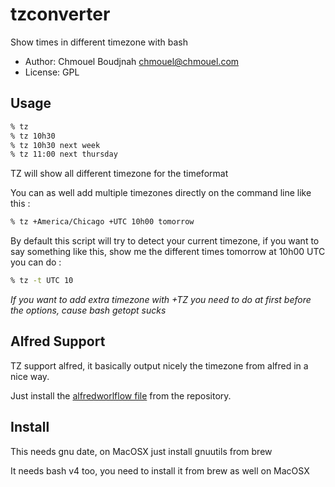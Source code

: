 # tzconverter
Show times in different timezone with bash

* Author: Chmouel Boudjnah <chmouel@chmouel.com>
* License: GPL

## Usage
```bash
% tz
% tz 10h30
% tz 10h30 next week
% tz 11:00 next thursday
```

TZ  will show all different timezone for the timeformat

You can as well add multiple timezones directly on the command line like this :
```bash
% tz +America/Chicago +UTC 10h00 tomorrow
```

By default this script will try to detect your current timezone, if you want
to say something like this, show me the different times tomorrow at 10h00 UTC
you can do :

```bash
% tz -t UTC 10
````

*If you want to add extra timezone with +TZ you need to do at first before the
options, cause bash getopt sucks*

## Alfred Support

TZ support alfred, it basically output nicely the timezone from alfred in a nice way.

Just install the [alfredworlflow file](./alfredworkflow/TZ.alfredworkflow) from the repository.

## Install

This needs gnu date, on MacOSX just install gnuutils from brew

It needs bash v4 too, you need to install it from brew as well on MacOSX
